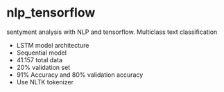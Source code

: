 # nlp_tensorflow
sentyment analysis with NLP and tensorflow. Multiclass text classification

- LSTM model architecture
- Sequential model
- 41.157 total data
- 20% validation set
- 91% Accuracy and 80% validation accuracy
- Use NLTK tokenizer
